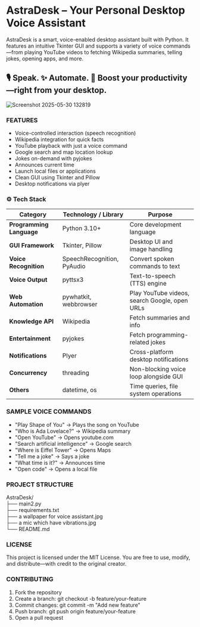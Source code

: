 # AstraDesk – Your Personal Desktop Voice Assistant

AstraDesk is a smart, voice-enabled desktop assistant built with Python. It features an intuitive Tkinter GUI and supports a variety of voice commands—from playing YouTube videos to fetching Wikipedia summaries, telling jokes, opening apps, and more.

## 🎙 Speak. ✨ Automate. 🚀 Boost your productivity—right from your desktop.

![Screenshot 2025-05-30 132819](https://github.com/user-attachments/assets/0628117b-1288-4295-8d56-fdbfb0694ebb)


### FEATURES

- Voice-controlled interaction (speech recognition)
- Wikipedia integration for quick facts
- YouTube playback with just a voice command
- Google search and map location lookup
- Jokes on-demand with pyjokes
- Announces current time
- Launch local files or applications
- Clean GUI using Tkinter and Pillow
- Desktop notifications via plyer

### ⚙️ Tech Stack

| Category                 | Technology / Library       | Purpose                                       |
| ------------------------ | -------------------------- | --------------------------------------------- |
| **Programming Language** | Python 3.10+               | Core development language                     |
| **GUI Framework**        | Tkinter, Pillow            | Desktop UI and image handling                 |
| **Voice Recognition**    | SpeechRecognition, PyAudio | Convert spoken commands to text               |
| **Voice Output**         | pyttsx3                    | Text-to-speech (TTS) engine                   |
| **Web Automation**       | pywhatkit, webbrowser      | Play YouTube videos, search Google, open URLs |
| **Knowledge API**        | Wikipedia                  | Fetch summaries and info                      |
| **Entertainment**        | pyjokes                    | Fetch programming-related jokes               |
| **Notifications**        | Plyer                      | Cross-platform desktop notifications          |
| **Concurrency**          | threading                  | Non-blocking voice loop alongside GUI         |
| **Others**               | datetime, os               | Time queries, file system operations          |


### SAMPLE VOICE COMMANDS

- "Play Shape of You" → Plays the song on YouTube
- "Who is Ada Lovelace?" → Wikipedia summary
- "Open YouTube" → Opens youtube.com
- "Search artificial intelligence" → Google search
- "Where is Eiffel Tower" → Opens Maps
- "Tell me a joke" → Says a joke
- "What time is it?" → Announces time
- "Open code" → Opens a local file

### PROJECT STRUCTURE

AstraDesk/<br>
├── main2.py<br>
├── requirements.txt<br>
├── a wallpaper for voice assistant.jpg<br>
├── a mic which have vibrations.jpg<br>
└── README.md<br>


### LICENSE

This project is licensed under the MIT License.
You are free to use, modify, and distribute—with credit to the original creator.

### CONTRIBUTING

1. Fork the repository
2. Create a branch: git checkout -b feature/your-feature
3. Commit changes: git commit -m "Add new feature"
4. Push branch: git push origin feature/your-feature
5. Open a pull request
